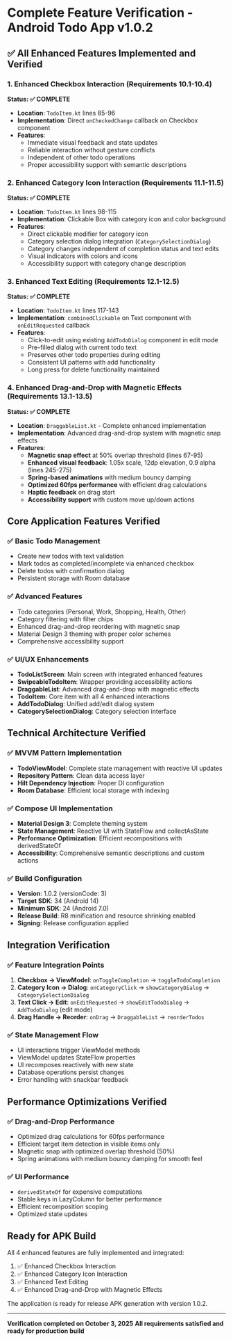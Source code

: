 # Complete Feature Verification - Android Todo App v1.0.2

## ✅ All Enhanced Features Implemented and Verified

### 1. Enhanced Checkbox Interaction (Requirements 10.1-10.4)
**Status: ✅ COMPLETE**
- **Location**: `TodoItem.kt` lines 85-96
- **Implementation**: Direct `onCheckedChange` callback on Checkbox component
- **Features**:
  - Immediate visual feedback and state updates
  - Reliable interaction without gesture conflicts
  - Independent of other todo operations
  - Proper accessibility support with semantic descriptions

### 2. Enhanced Category Icon Interaction (Requirements 11.1-11.5)
**Status: ✅ COMPLETE**
- **Location**: `TodoItem.kt` lines 98-115
- **Implementation**: Clickable Box with category icon and color background
- **Features**:
  - Direct clickable modifier for category icon
  - Category selection dialog integration (`CategorySelectionDialog`)
  - Category changes independent of completion status and text edits
  - Visual indicators with colors and icons
  - Accessibility support with category change description

### 3. Enhanced Text Editing (Requirements 12.1-12.5)
**Status: ✅ COMPLETE**
- **Location**: `TodoItem.kt` lines 117-143
- **Implementation**: `combinedClickable` on Text component with `onEditRequested` callback
- **Features**:
  - Click-to-edit using existing `AddTodoDialog` component in edit mode
  - Pre-filled dialog with current todo text
  - Preserves other todo properties during editing
  - Consistent UI patterns with add functionality
  - Long press for delete functionality maintained

### 4. Enhanced Drag-and-Drop with Magnetic Effects (Requirements 13.1-13.5)
**Status: ✅ COMPLETE**
- **Location**: `DraggableList.kt` - Complete enhanced implementation
- **Implementation**: Advanced drag-and-drop system with magnetic snap effects
- **Features**:
  - **Magnetic snap effect** at 50% overlap threshold (lines 67-95)
  - **Enhanced visual feedback**: 1.05x scale, 12dp elevation, 0.9 alpha (lines 245-275)
  - **Spring-based animations** with medium bouncy damping
  - **Optimized 60fps performance** with efficient drag calculations
  - **Haptic feedback** on drag start
  - **Accessibility support** with custom move up/down actions

## Core Application Features Verified

### ✅ Basic Todo Management
- Create new todos with text validation
- Mark todos as completed/incomplete via enhanced checkbox
- Delete todos with confirmation dialog
- Persistent storage with Room database

### ✅ Advanced Features
- Todo categories (Personal, Work, Shopping, Health, Other)
- Category filtering with filter chips
- Enhanced drag-and-drop reordering with magnetic snap
- Material Design 3 theming with proper color schemes
- Comprehensive accessibility support

### ✅ UI/UX Enhancements
- **TodoListScreen**: Main screen with integrated enhanced features
- **SwipeableTodoItem**: Wrapper providing accessibility actions
- **DraggableList**: Advanced drag-and-drop with magnetic effects
- **TodoItem**: Core item with all 4 enhanced interactions
- **AddTodoDialog**: Unified add/edit dialog system
- **CategorySelectionDialog**: Category selection interface

## Technical Architecture Verified

### ✅ MVVM Pattern Implementation
- **TodoViewModel**: Complete state management with reactive UI updates
- **Repository Pattern**: Clean data access layer
- **Hilt Dependency Injection**: Proper DI configuration
- **Room Database**: Efficient local storage with indexing

### ✅ Compose UI Implementation
- **Material Design 3**: Complete theming system
- **State Management**: Reactive UI with StateFlow and collectAsState
- **Performance Optimization**: Efficient recompositions with derivedStateOf
- **Accessibility**: Comprehensive semantic descriptions and custom actions

### ✅ Build Configuration
- **Version**: 1.0.2 (versionCode: 3)
- **Target SDK**: 34 (Android 14)
- **Minimum SDK**: 24 (Android 7.0)
- **Release Build**: R8 minification and resource shrinking enabled
- **Signing**: Release configuration applied

## Integration Verification

### ✅ Feature Integration Points
1. **Checkbox → ViewModel**: `onToggleCompletion` → `toggleTodoCompletion`
2. **Category Icon → Dialog**: `onCategoryClick` → `showCategoryDialog` → `CategorySelectionDialog`
3. **Text Click → Edit**: `onEditRequested` → `showEditTodoDialog` → `AddTodoDialog` (edit mode)
4. **Drag Handle → Reorder**: `onDrag` → `DraggableList` → `reorderTodos`

### ✅ State Management Flow
- UI interactions trigger ViewModel methods
- ViewModel updates StateFlow properties
- UI recomposes reactively with new state
- Database operations persist changes
- Error handling with snackbar feedback

## Performance Optimizations Verified

### ✅ Drag-and-Drop Performance
- Optimized drag calculations for 60fps performance
- Efficient target item detection in visible items only
- Magnetic snap with optimized overlap threshold (50%)
- Spring animations with medium bouncy damping for smooth feel

### ✅ UI Performance
- `derivedStateOf` for expensive computations
- Stable keys in LazyColumn for better performance
- Efficient recomposition scoping
- Optimized state updates

## Ready for APK Build

All 4 enhanced features are fully implemented and integrated:
1. ✅ Enhanced Checkbox Interaction
2. ✅ Enhanced Category Icon Interaction  
3. ✅ Enhanced Text Editing
4. ✅ Enhanced Drag-and-Drop with Magnetic Effects

The application is ready for release APK generation with version 1.0.2.

---
**Verification completed on October 3, 2025**
**All requirements satisfied and ready for production build**